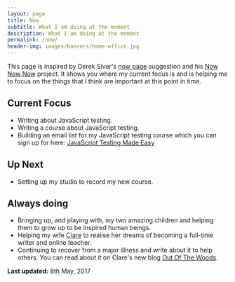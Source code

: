 ```yaml
---
layout: page
title: Now
subtitle: What I am doing at the moment
description: What I am doing at the moment
permalink: /now/
header-img: images/banners/home-office.jpg
---
```


This page is inspired by Derek Siver's [now page](http://sivers.org/now) suggestion and his [Now Now Now](http://nownownow.com/) project. It shows you where my current focus is and is helping me to focus on the things that I think are important at this point in time.

## Current Focus

* Writing about JavaScript testing.
* Writing a course about JavaScript testing.
* Building an email list for my JavaScript testing course which you can sign up for here: [JavaScript Testing Made Easy]({{site.url}}/courses/javascript-testing-made-easy)

## Up Next

* Setting up my studio to record my new course.

## Always doing

* Bringing up, and playing with, my two amazing children and helping them to grow up to be inspired human beings.
* Helping my wife [Clare](http://www.clarelittlemore.com) to realise her dreams of becoming a full-time writer and online teacher.
* Continuing to recover from a major illness and write about it to help others. You can read about it on Clare's new blog [Out Of The Woods](http://outofthewoodsblog.com).

**Last updated:** 8th May, 2017
